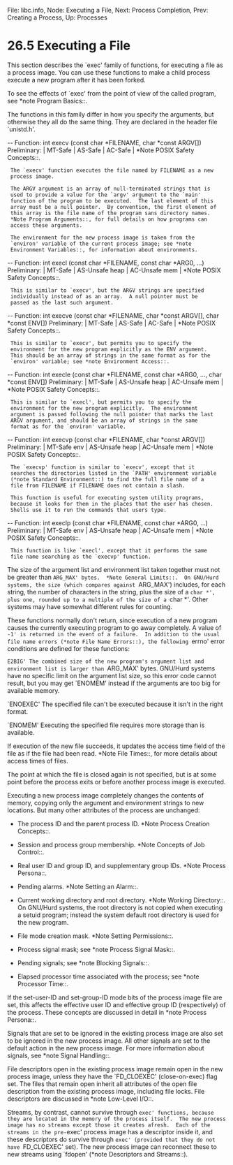 File: libc.info,  Node: Executing a File,  Next: Process Completion,  Prev: Creating a Process,  Up: Processes

26.5 Executing a File
=====================

This section describes the `exec' family of functions, for executing a
file as a process image.  You can use these functions to make a child
process execute a new program after it has been forked.

   To see the effects of `exec' from the point of view of the called
program, see *note Program Basics::.

   The functions in this family differ in how you specify the arguments,
but otherwise they all do the same thing.  They are declared in the
header file `unistd.h'.

 -- Function: int execv (const char *FILENAME, char *const ARGV[])
     Preliminary: | MT-Safe | AS-Safe | AC-Safe | *Note POSIX Safety
     Concepts::.

     The `execv' function executes the file named by FILENAME as a new
     process image.

     The ARGV argument is an array of null-terminated strings that is
     used to provide a value for the `argv' argument to the `main'
     function of the program to be executed.  The last element of this
     array must be a null pointer.  By convention, the first element of
     this array is the file name of the program sans directory names.
     *Note Program Arguments::, for full details on how programs can
     access these arguments.

     The environment for the new process image is taken from the
     `environ' variable of the current process image; see *note
     Environment Variables::, for information about environments.

 -- Function: int execl (const char *FILENAME, const char *ARG0, ...)
     Preliminary: | MT-Safe | AS-Unsafe heap | AC-Unsafe mem | *Note
     POSIX Safety Concepts::.

     This is similar to `execv', but the ARGV strings are specified
     individually instead of as an array.  A null pointer must be
     passed as the last such argument.

 -- Function: int execve (const char *FILENAME, char *const ARGV[],
          char *const ENV[])
     Preliminary: | MT-Safe | AS-Safe | AC-Safe | *Note POSIX Safety
     Concepts::.

     This is similar to `execv', but permits you to specify the
     environment for the new program explicitly as the ENV argument.
     This should be an array of strings in the same format as for the
     `environ' variable; see *note Environment Access::.

 -- Function: int execle (const char *FILENAME, const char *ARG0, ...,
          char *const ENV[])
     Preliminary: | MT-Safe | AS-Unsafe heap | AC-Unsafe mem | *Note
     POSIX Safety Concepts::.

     This is similar to `execl', but permits you to specify the
     environment for the new program explicitly.  The environment
     argument is passed following the null pointer that marks the last
     ARGV argument, and should be an array of strings in the same
     format as for the `environ' variable.

 -- Function: int execvp (const char *FILENAME, char *const ARGV[])
     Preliminary: | MT-Safe env | AS-Unsafe heap | AC-Unsafe mem |
     *Note POSIX Safety Concepts::.

     The `execvp' function is similar to `execv', except that it
     searches the directories listed in the `PATH' environment variable
     (*note Standard Environment::) to find the full file name of a
     file from FILENAME if FILENAME does not contain a slash.

     This function is useful for executing system utility programs,
     because it looks for them in the places that the user has chosen.
     Shells use it to run the commands that users type.

 -- Function: int execlp (const char *FILENAME, const char *ARG0, ...)
     Preliminary: | MT-Safe env | AS-Unsafe heap | AC-Unsafe mem |
     *Note POSIX Safety Concepts::.

     This function is like `execl', except that it performs the same
     file name searching as the `execvp' function.

   The size of the argument list and environment list taken together
must not be greater than `ARG_MAX' bytes.  *Note General Limits::.  On
GNU/Hurd systems, the size (which compares against `ARG_MAX') includes,
for each string, the number of characters in the string, plus the size
of a `char *', plus one, rounded up to a multiple of the size of a
`char *'.  Other systems may have somewhat different rules for counting.

   These functions normally don't return, since execution of a new
program causes the currently executing program to go away completely.
A value of `-1' is returned in the event of a failure.  In addition to
the usual file name errors (*note File Name Errors::), the following
`errno' error conditions are defined for these functions:

`E2BIG'
     The combined size of the new program's argument list and
     environment list is larger than `ARG_MAX' bytes.  GNU/Hurd systems
     have no specific limit on the argument list size, so this error
     code cannot result, but you may get `ENOMEM' instead if the
     arguments are too big for available memory.

`ENOEXEC'
     The specified file can't be executed because it isn't in the right
     format.

`ENOMEM'
     Executing the specified file requires more storage than is
     available.

   If execution of the new file succeeds, it updates the access time
field of the file as if the file had been read.  *Note File Times::,
for more details about access times of files.

   The point at which the file is closed again is not specified, but is
at some point before the process exits or before another process image
is executed.

   Executing a new process image completely changes the contents of
memory, copying only the argument and environment strings to new
locations.  But many other attributes of the process are unchanged:

   * The process ID and the parent process ID.  *Note Process Creation
     Concepts::.

   * Session and process group membership.  *Note Concepts of Job
     Control::.

   * Real user ID and group ID, and supplementary group IDs.  *Note
     Process Persona::.

   * Pending alarms.  *Note Setting an Alarm::.

   * Current working directory and root directory.  *Note Working
     Directory::.  On GNU/Hurd systems, the root directory is not
     copied when executing a setuid program; instead the system default
     root directory is used for the new program.

   * File mode creation mask.  *Note Setting Permissions::.

   * Process signal mask; see *note Process Signal Mask::.

   * Pending signals; see *note Blocking Signals::.

   * Elapsed processor time associated with the process; see *note
     Processor Time::.

   If the set-user-ID and set-group-ID mode bits of the process image
file are set, this affects the effective user ID and effective group ID
(respectively) of the process.  These concepts are discussed in detail
in *note Process Persona::.

   Signals that are set to be ignored in the existing process image are
also set to be ignored in the new process image.  All other signals are
set to the default action in the new process image.  For more
information about signals, see *note Signal Handling::.

   File descriptors open in the existing process image remain open in
the new process image, unless they have the `FD_CLOEXEC'
(close-on-exec) flag set.  The files that remain open inherit all
attributes of the open file description from the existing process image,
including file locks.  File descriptors are discussed in *note
Low-Level I/O::.

   Streams, by contrast, cannot survive through `exec' functions,
because they are located in the memory of the process itself.  The new
process image has no streams except those it creates afresh.  Each of
the streams in the pre-`exec' process image has a descriptor inside it,
and these descriptors do survive through `exec' (provided that they do
not have `FD_CLOEXEC' set).  The new process image can reconnect these
to new streams using `fdopen' (*note Descriptors and Streams::).

